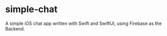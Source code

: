 # simple-chat
 A simple iOS chat app written with Swift and SwiftUI, using Firebase as the Backend.
